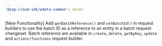 ```yaml
---
'@sap-cloud-sdk/odata-common': minor
---
```


[New Functionality] Add `getBatchReference()` and `setBatchId()` in request builders to use the batch ID as a reference to an entity in a batch request changeset.
Batch reference are available in `create`, `delete`, `getByKey`, `update` and `actions/functions` request builder. 

